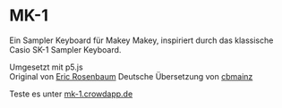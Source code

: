 MK-1
====

Ein Sampler Keyboard für Makey Makey, inspiriert durch das klassische Casio SK-1 Sampler Keyboard. 

Umgesetzt mit p5.js  
Original von [Eric Rosenbaum](https://www.ericrosenbaum.com/mk1-sampler/)
Deutsche Übersetzung von [cbmainz](https://github.com/cbmainz/MK-1) 

Teste es unter [mk-1.crowdapp.de](https://mk-1.crowdapp.de/)
